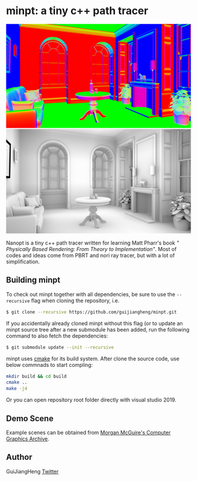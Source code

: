 # minpt: a tiny c++ path tracer

![fireplace-room](./gallery/normal.png)
![fireplace-room](./gallery/ao.png)

Nanopt is a tiny c++ path tracer written for learning Matt Pharr's book *" Physically Based Rendering: From Theory to Implementation"*. Most of codes and ideas come from PBRT and nori ray tracer, but with a lot of simplification.

## Building minpt

To check out minpt together with all dependencies, be sure to use the `--recursive` flag when cloning the repository, i.e.

```bash
$ git clone --recursive https://github.com/guijiangheng/minpt.git
```

If you accidentally already cloned minpt without this flag (or to update an minpt source tree after a new submodule has been added, run the following command to also fetch the dependencies:

```bash
$ git submodule update --init --recursive
```

minpt uses [cmake](http://www.cmake.org/) for its build system. After clone the source code, use below commnads to start compling:

```bash
mkdir build && cd build
cmake ..
make -j4
```
Or you can open repository root folder directly with visual studio 2019.

## Demo Scene

Example scenes can be obtained from [Morgan McGuire's Computer Graphics Archive](http://casual-effects.com/data/).

## Author

GuiJiangHeng [Twitter](https://twitter.com/guijiangheng)
